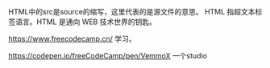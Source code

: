 HTML中的src是source的缩写，这里代表的是源文件的意思。
HTML 指超文本标签语言。HTML 是通向 WEB 技术世界的钥匙。

https://www.freecodecamp.cn/ 学习。

https://codepen.io/freeCodeCamp/pen/VemmoX 一个studio
